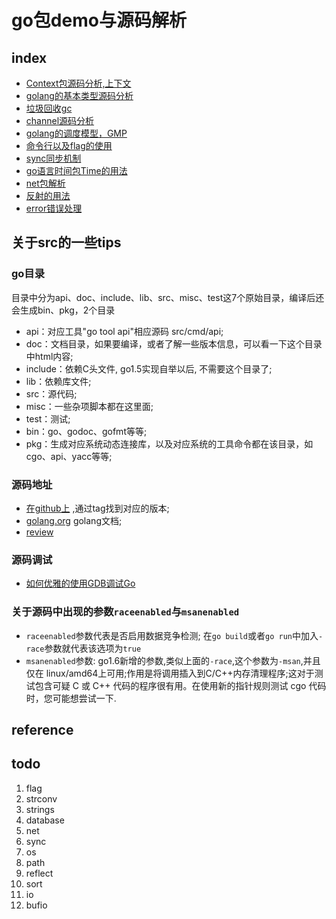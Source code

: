 # go包demo与源码解析

## index
- [Context包源码分析,上下文](./context/README.md)
- [golang的基本类型源码分析](./types/README.md)
- [垃圾回收gc](./runtime/gc.md)
- [channel源码分析](./runtime/channel.md)
- [golang的调度模型，GMP](./runtime/GMP.md)
- [命令行以及flag的使用](./flag/README.md)
- [sync同步机制](./flag/README.md)
- [go语言时间包Time的用法](./time/README.md)
- [net包解析](./net/README.md)
- [反射的用法](./reflect/README.md)
- [error错误处理](./error/.)

## 关于src的一些tips
### go目录
目录中分为api、doc、include、lib、src、misc、test这7个原始目录，编译后还会生成bin、pkg，2个目录
- api：对应工具"go tool api"相应源码 src/cmd/api;
- doc：文档目录，如果要编译，或者了解一些版本信息，可以看一下这个目录中html内容;
- include：依赖C头文件, go1.5实现自举以后, 不需要这个目录了;
- lib：依赖库文件;
- src：源代码;
- misc：一些杂项脚本都在这里面;
- test：测试;
- bin：go、godoc、gofmt等等;
- pkg：生成对应系统动态连接库，以及对应系统的工具命令都在该目录，如cgo、api、yacc等等;

### 源码地址
- [在github上](https://github.com/golang/go/tree/go1.14.15/src) ,通过tag找到对应的版本;
- [golang.org](https://golang.org/doc/faq#history) golang文档;
- [review](https://go-review.googlesource.com/c/go/+/36476)

### 源码调试
- [如何优雅的使用GDB调试Go](https://mp.weixin.qq.com/s/xfDydcpRCmX1dR5FybI0Rw)

### 关于源码中出现的参数`raceenabled`与`msanenabled`
- `raceenabled`参数代表是否启用数据竞争检测; 在`go build`或者`go run`中加入`-race`参数就代表该选项为`true`
- `msanenabled`参数: go1.6新增的参数,类似上面的`-race`,这个参数为`-msan`,并且仅在 linux/amd64上可用;作用是将调用插入到C/C++内存清理程序;这对于测试包含可疑 C 或 C++ 代码的程序很有用。在使用新的指针规则测试 cgo 代码时，您可能想尝试一下.

## reference


## todo
1. flag
3. strconv
4. strings
5. database
6. net
7. sync
8. os
9. path
10. reflect
11. sort
12. io
13. bufio
